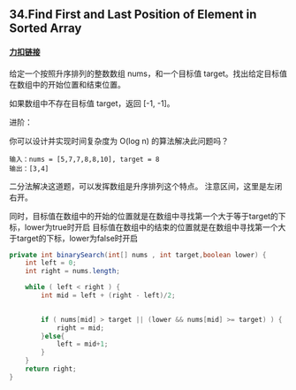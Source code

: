 ## 34.Find First and Last Position of Element in Sorted Array

#### [力扣链接](https://leetcode-cn.com/problems/find-first-and-last-position-of-element-in-sorted-array/)

给定一个按照升序排列的整数数组 nums，和一个目标值 target。找出给定目标值在数组中的开始位置和结束位置。

如果数组中不存在目标值 target，返回 [-1, -1]。

进阶：

你可以设计并实现时间复杂度为 O(log n) 的算法解决此问题吗？

```
输入：nums = [5,7,7,8,8,10], target = 8
输出：[3,4]
```

二分法解决这道题，可以发挥数组是升序排列这个特点。
注意区间，这里是左闭右开。

同时，目标值在数组中的开始的位置就是在数组中寻找第一个大于等于target的下标，lower为true时开启
            目标值在数组中的结束的位置就是在数组中寻找第一个大于target的下标，lower为false时开启

```java
private int binarySearch(int[] nums , int target,boolean lower) {
    int left = 0;
    int right = nums.length;

    while ( left < right ) {
        int mid = left + (right - left)/2;

		
        if ( nums[mid] > target || (lower && nums[mid] >= target) ) {
            right = mid;
        }else{
            left = mid+1;
        }
    }
    return right;
}
```